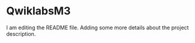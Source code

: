 
# QwiklabsM3
I am editing the README file. Adding some more details about the project description.
